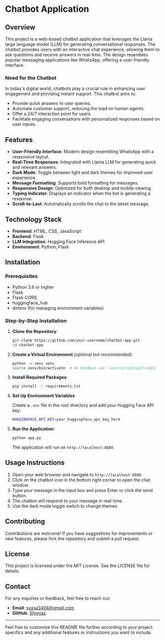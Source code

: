 # Chatbot Application

## Overview

This project is a web-based chatbot application that leverages the Llama large language model (LLM) for generating conversational responses. The chatbot provides users with an interactive chat experience, allowing them to ask questions and receive answers in real-time. The design resembles popular messaging applications like WhatsApp, offering a user-friendly interface.

### Need for the Chatbot

In today's digital world, chatbots play a crucial role in enhancing user engagement and providing instant support. This chatbot aims to:
- Provide quick answers to user queries.
- Automate customer support, reducing the load on human agents.
- Offer a 24/7 interaction point for users.
- Facilitate engaging conversations with personalized responses based on user inputs.

## Features

- **User-Friendly Interface**: Modern design resembling WhatsApp with a responsive layout.
- **Real-Time Responses**: Integrated with Llama LLM for generating quick and relevant answers.
- **Dark Mode**: Toggle between light and dark themes for improved user experience.
- **Message Formatting**: Supports bold formatting for messages.
- **Responsive Design**: Optimized for both desktop and mobile viewing.
- **Typing Indicator**: Displays an indicator when the bot is generating a response.
- **Scroll-to-Last**: Automatically scrolls the chat to the latest message.

## Technology Stack

- **Frontend**: HTML, CSS, JavaScript
- **Backend**: Flask
- **LLM Integration**: Hugging Face Inference API
- **Environment**: Python, Flask

## Installation

### Prerequisites

- Python 3.6 or higher
- Flask
- Flask-CORS
- huggingface_hub
- dotenv (for managing environment variables)

### Step-by-Step Installation

1. **Clone the Repository**:

   ```bash
   git clone https://github.com/your-username/chatbot-app.git
   cd chatbot-app
   ```

2. **Create a Virtual Environment** (optional but recommended):

   ```bash
   python -m venv venv
   source venv/bin/activate  # On Windows use `venv\Scripts\activate`
   ```

3. **Install Required Packages**:

   ```bash
   pip install -r requirements.txt
   ```

4. **Set Up Environment Variables**:

   Create a `.env` file in the root directory and add your Hugging Face API key:

   ```bash
   HUGGINGFACE_API_KEY=your_huggingface_api_key_here
   ```

5. **Run the Application**:

   ```bash
   python app.py
   ```

   The application will run on `http://localhost:8080`.

## Usage Instructions

1. Open your web browser and navigate to `http://localhost:8080`.
2. Click on the chatbot icon in the bottom right corner to open the chat window.
3. Type your message in the input box and press Enter or click the send button.
4. The chatbot will respond to your message in real-time.
5. Use the dark mode toggle switch to change themes.

## Contributing

Contributions are welcome! If you have suggestions for improvements or new features, please fork the repository and submit a pull request.

## License

This project is licensed under the MIT License. See the LICENSE file for details.

## Contact

For any inquiries or feedback, feel free to reach out:

- **Email**: syasa3404@gmail.com
- **GitHub**: [Shreyas]([https://github.com/your-username](https://github.com/ssyasa))

---

Feel free to customize this README file further according to your project specifics and any additional features or instructions you want to include.
